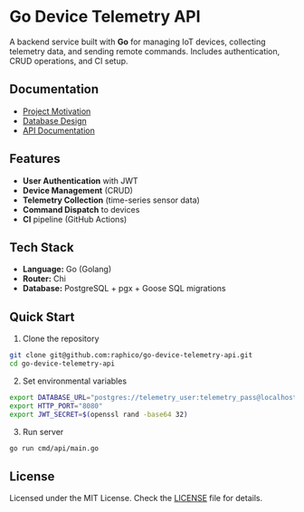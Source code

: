 # Go Device Telemetry API

A backend service built with **Go** for managing IoT devices, collecting telemetry data, and sending remote commands. Includes authentication, CRUD operations, and CI setup.

## Documentation

- [Project Motivation](./docs/motivation.md)
- [Database Design](./docs/database.md)
- [API Documentation](./docs/api.md)

## Features

- **User Authentication** with JWT
- **Device Management** (CRUD)
- **Telemetry Collection** (time-series sensor data)
- **Command Dispatch** to devices
- **CI** pipeline (GitHub Actions)

## Tech Stack

- **Language:** Go (Golang)
- **Router:** Chi
- **Database:** PostgreSQL + pgx + Goose SQL migrations

## Quick Start

1. Clone the repository

```bash
git clone git@github.com:raphico/go-device-telemetry-api.git
cd go-device-telemetry-api
```

2. Set environmental variables

```bash
export DATABASE_URL="postgres://telemetry_user:telemetry_pass@localhost:5432/telemetry_db"
export HTTP_PORT="8080"
export JWT_SECRET=$(openssl rand -base64 32)
```

3. Run server

```bash
go run cmd/api/main.go
```

## License

Licensed under the MIT License. Check the [LICENSE](./LICENSE) file for details.
